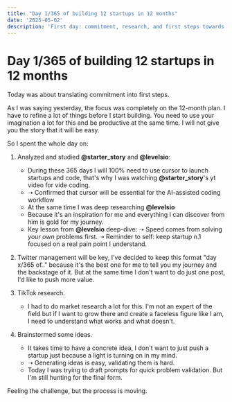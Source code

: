 ```yaml
---
title: "Day 1/365 of building 12 startups in 12 months"
date: '2025-05-02'
description: 'First day: commitment, research, and first steps towards the 12-month challenge.'
---
```


# Day 1/365 of building 12 startups in 12 months

Today was about translating commitment into first steps.

As I was saying yesterday, the focus was completely on the 12-month plan.
I have to refine a lot of things before I start building.
You need to use your imagination a lot for this and be productive at the same time.
I will not give you the story that it will be easy.

So I spent the whole day on:

1. Analyzed and studied **@starter_story** and **@levelsio**:
   - During these 365 days I will 100% need to use cursor to launch startups and code, that's why I was watching **@starter_story**'s yt video for vide coding.
   - ➝ Confirmed that cursor will be essential for the AI-assisted coding workflow
   - At the same time I was deep researching **@levelsio**
   - Because it's an inspiration for me and everything I can discover from him is gold for my journey.
   - Key lesson from **@levelsio** deep-dive:
     ➝ Speed comes from solving *your own* problems first. ➝ Reminder to self: keep startup n.1 focused on a real pain point I understand.

2. Twitter management will be key, I've decided to keep this format "day x/365 of.." because it's the best one for me to tell you my journey and the backstage of it. But at the same time I don't want to do just one post, I'd like to push more value.

3. TikTok research.
   - I had to do market research a lot for this. I'm not an expert of the field but if I want to grow there and create a faceless figure like I am, I need to understand what works and what doesn't.

4. Brainstormed some ideas.
   - It takes time to have a concrete idea, I don't want to just push a startup just because a light is turning on in my mind.
   - ➝ Generating ideas is easy, validating them is hard.
   - Today I was trying to draft prompts for quick problem validation. But I'm still hunting for the final form.

Feeling the challenge, but the process is moving. 